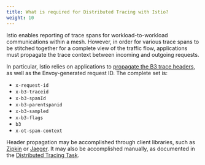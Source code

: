 ```yaml
---
title: What is required for Distributed Tracing with Istio?
weight: 10
---
```


Istio enables reporting of trace spans for workload-to-workload communications within a mesh. However, in order for various trace spans to be stitched together for a complete view of the traffic flow, applications must propagate the trace context between incoming and outgoing requests.

In particular, Istio relies on applications to [propagate the B3 trace headers](https://github.com/openzipkin/b3-propagation), as well as the Envoy-generated request ID. The complete set is:

- `x-request-id`
- `x-b3-traceid`
- `x-b3-spanId`
- `x-b3-parentspanid`
- `x-b3-sampled`
- `x-b3-flags`
- `b3`
- `x-ot-span-context`

Header propagation may be accomplished through client libraries, such as [Zipkin](https://zipkin.io/pages/existing_instrumentations.html) or [Jaeger](https://github.com/jaegertracing/jaeger-client-java/tree/master/jaeger-core#b3-propagation). It may also be accomplished manually, as documented in the [Distributed Tracing Task](https://istio.io/docs/tasks/telemetry/distributed-tracing/#understanding-what-happened).